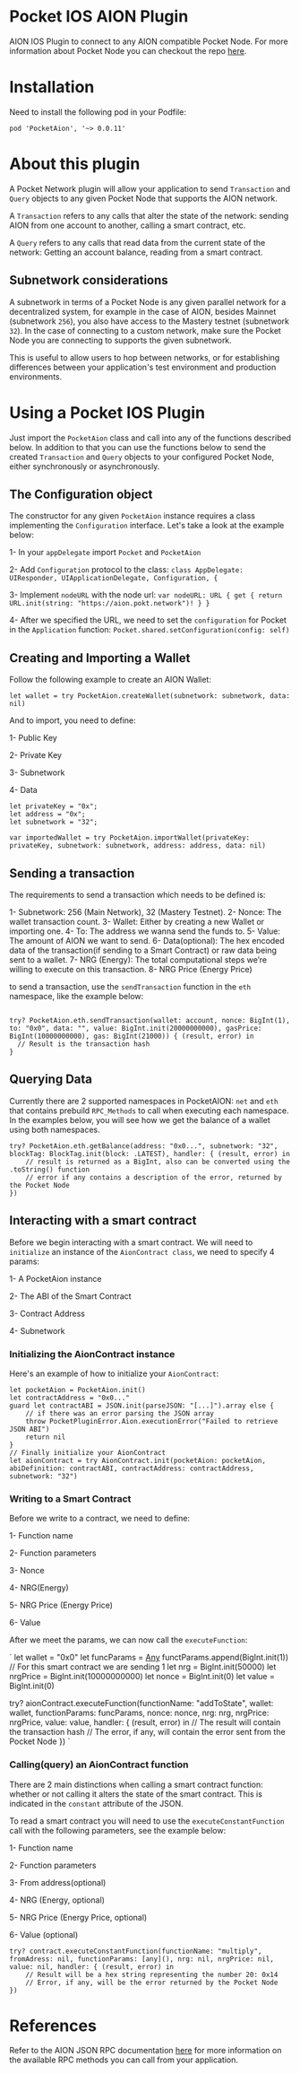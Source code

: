# Pocket IOS AION Plugin
AION IOS Plugin to connect to any AION compatible Pocket Node.
For more information about Pocket Node you can checkout the repo [here](https://github.com/pokt-network/pocket-node).


# Installation
Need to install the following pod in your Podfile:

`pod 'PocketAion', '~> 0.0.11'`

# About this plugin
A Pocket Network plugin will allow your application to send `Transaction` and `Query` objects to any given Pocket Node
that supports the AION network.

A `Transaction` refers to any calls that alter the state of the network: sending AION from one account to another, calling a smart contract, etc.

A `Query` refers to any calls that read data from the current state of the network: Getting an account balance, reading from a smart contract.

## Subnetwork considerations
A subnetwork in terms of a Pocket Node is any given parallel network for a decentralized system, for example
in the case of AION, besides Mainnet (subnetwork `256`), you also have access to the Mastery testnet (subnetwork `32`).
In the case of connecting to a custom network, make sure the Pocket Node you are connecting to supports the given subnetwork.

This is useful to allow users to hop between networks, or for establishing differences between your application's
test environment and production environments.

# Using a Pocket IOS Plugin
Just import the `PocketAion` class and call into any of the functions described below. In addition to that you can use
the functions below to send the created `Transaction` and `Query` objects to your configured Pocket Node, either synchronously or asynchronously.

## The Configuration object
The constructor for any given `PocketAion` instance requires a class implementing the `Configuration` interface.
Let's take a look at the example below:

1- In your `appDelegate` import `Pocket` and `PocketAion`

2- Add `Configuration` protocol to the class:
    `class AppDelegate: UIResponder, UIApplicationDelegate, Configuration, {`

3- Implement `nodeURL` with the node url:
   `var nodeURL: URL {
        get {
            return URL.init(string: "https://aion.pokt.network")!
        }
    }`
    
4- After we specified the URL, we need to set the `configuration` for Pocket in the `Application` function:
`
 Pocket.shared.setConfiguration(config: self)
`

## Creating and Importing a Wallet
Follow the following example to create an AION Wallet:

```
let wallet = try PocketAion.createWallet(subnetwork: subnetwork, data: nil)
```

And to import, you need to define:

1- Public Key

2- Private Key

3- Subnetwork

4- Data

```
let privateKey = "0x";
let address = "0x";
let subnetwork = "32";

var importedWallet = try PocketAion.importWallet(privateKey: privateKey, subnetwork: subnetwork, address: address, data: nil)
```

## Sending a transaction
The requirements to send a transaction which needs to be defined is:

1- Subnetwork: 256 (Main Network), 32 (Mastery Testnet).
2- Nonce: The wallet transaction count.
3- Wallet: Either by creating a new Wallet or importing one.
4- To: The address we wanna send the funds to.
5- Value: The amount of AION we want to send.
6- Data(optional): The hex encoded data of the transaction(if sending to a Smart Contract) or raw data being sent to a wallet.
7- NRG (Energy): The total computational steps we’re willing to execute on this transaction.
8- NRG Price (Energy Price)

to send a transaction, use the `sendTransaction` function in the `eth` namespace, like the example
below:

```

try? PocketAion.eth.sendTransaction(wallet: account, nonce: BigInt(1), to: "0x0", data: "", value: BigInt.init(20000000000), gasPrice: BigInt(10000000000), gas: BigInt(21000)) { (result, error) in
  // Result is the transaction hash
}

```

## Querying Data
Currently there are 2 supported namespaces in PocketAION: `net` and `eth` that contains prebuild `RPC_Methods` to call when executing each namespace.
In the examples below, you will see how we get the balance of a wallet using both namespaces.

```
try? PocketAion.eth.getBalance(address: "0x0...", subnetwork: "32", blockTag: BlockTag.init(block: .LATEST), handler: { (result, error) in
    // result is returned as a BigInt, also can be converted using the .toString() function
    // error if any contains a description of the error, returned by the Pocket Node
})
```

## Interacting with a smart contract
Before we begin interacting with a smart contract. We will need to `initialize` an instance of the `AionContract class`, we need to specify 4 params:

1- A PocketAion instance

2- The ABI of the Smart Contract

3- Contract Address

4- Subnetwork

### Initializing the AionContract instance
Here's an example of how to initialize your `AionContract`:

```
let pocketAion = PocketAion.init()
let contractAddress = "0x0..."
guard let contractABI = JSON.init(parseJSON: "[...]").array else {
    // if there was an error parsing the JSON array
    throw PocketPluginError.Aion.executionError("Failed to retrieve JSON ABI")
    return nil
}
// Finally initialize your AionContract
let aionContract = try AionContract.init(pocketAion: pocketAion, abiDefinition: contractABI, contractAddress: contractAddress, subnetwork: "32")

```

### Writing to a Smart Contract
Before we write to a contract, we need to define:

1- Function name

2- Function parameters

3- Nonce

4- NRG(Energy)

5- NRG Price (Energy Price)

6- Value

After we meet the params, we can now call the `executeFunction`:

`
let wallet = "0x0"
let funcParams = [Any]() 
functParams.append(BigInt.init(1)) // For this smart contract we are sending 1 
let nrg = BigInt.init(50000)
let nrgPrice = BigInt.init(10000000000)
let nonce = BigInt.init(0)
let value = BigInt.init(0)

try? aionContract.executeFunction(functionName: "addToState", wallet: wallet, functionParams: funcParams, nonce: nonce, nrg: nrg, nrgPrice: nrgPrice, value: value, handler: { (result, error) in
    // The result will contain the transaction hash
    // The error, if any, will contain the error sent from the Pocket Node
})
`

### Calling(query) an AionContract function
There are 2 main distinctions when calling a smart contract function: whether or not calling it alters
the state of the smart contract. This is indicated in the `constant` attribute of the JSON.

To read a smart contract you will need to use the `executeConstantFunction` call with the following parameters, see the example below:

1- Function name

2- Function parameters

3- From address(optional)

4- NRG (Energy, optional)

5- NRG Price (Energy Price, optional)

6- Value (optional)

```
try? contract.executeConstantFunction(functionName: "multiply", fromAdress: nil, functionParams: [any](), nrg: nil, nrgPrice: nil, value: nil, handler: { (result, error) in
    // Result will be a hex string representing the number 20: 0x14
    // Error, if any, will be the error returned by the Pocket Node
})
```

# References
Refer to the AION JSON RPC documentation [here](https://github.com/aionnetwork/aion/wiki/JSON-RPC-API-Docs) for more information on the available RPC methods you can call from your application.
